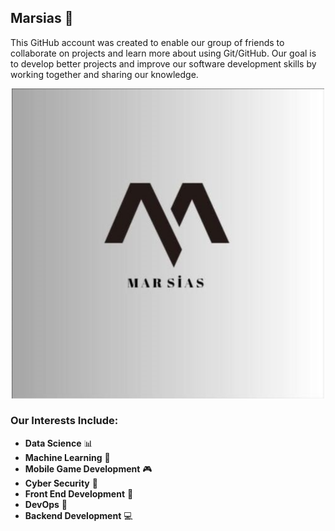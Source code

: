 ## Marsias 👋

This GitHub account was created to enable our group of friends to collaborate on projects and learn more about using Git/GitHub. Our goal is to develop better projects and improve our software development skills by working together and sharing our knowledge.


<p align="center">
  <img src="https://github.com/MarsiasS/MarsiasS/blob/main/Logo.png" alt="Logo" width="500" />
</p>

### Our Interests Include:

- **Data Science** 📊
- **Machine Learning** 🤖
- **Mobile Game Development** 🎮
- **Cyber Security** 🔐
- **Front End Development** 🎨
- **DevOps** 🚀
- **Backend Development** 💻

